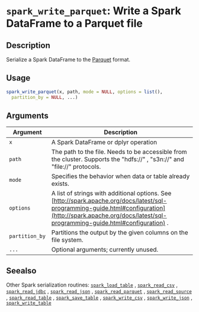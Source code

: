 # `spark_write_parquet`: Write a Spark DataFrame to a Parquet file

## Description


 Serialize a Spark DataFrame to the
 [Parquet](https://parquet.apache.org/) format.


## Usage

```r
spark_write_parquet(x, path, mode = NULL, options = list(),
  partition_by = NULL, ...)
```


## Arguments

Argument      |Description
------------- |----------------
```x```     |     A Spark DataFrame or dplyr operation
```path```     |     The path to the file. Needs to be accessible from the cluster. Supports the "hdfs://" , "s3n://" and "file://" protocols.
```mode```     |     Specifies the behavior when data or table already exists.
```options```     |     A list of strings with additional options. See [http://spark.apache.org/docs/latest/sql-programming-guide.html#configuration](http://spark.apache.org/docs/latest/sql-programming-guide.html#configuration) .
```partition_by```     |     Partitions the output by the given columns on the file system.
```...```     |     Optional arguments; currently unused.

## Seealso


 Other Spark serialization routines: [`spark_load_table`](spark_load_table.html) ,
  [`spark_read_csv`](spark_read_csv.html) ,
  [`spark_read_jdbc`](spark_read_jdbc.html) ,
  [`spark_read_json`](spark_read_json.html) ,
  [`spark_read_parquet`](spark_read_parquet.html) ,
  [`spark_read_source`](spark_read_source.html) ,
  [`spark_read_table`](spark_read_table.html) ,
  [`spark_save_table`](spark_save_table.html) ,
  [`spark_write_csv`](spark_write_csv.html) ,
  [`spark_write_json`](spark_write_json.html) ,
  [`spark_write_table`](spark_write_table.html) 



